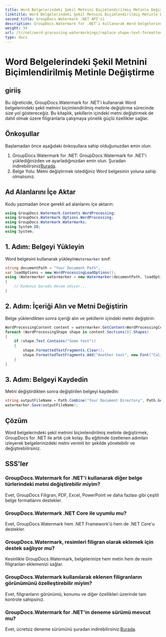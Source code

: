 ```yaml
---
title: Word Belgelerindeki Şekil Metnini Biçimlendirilmiş Metinle Değiştirme
linktitle: Word Belgelerindeki Şekil Metnini Biçimlendirilmiş Metinle Değiştirme
second_title: GroupDocs.Watermark .NET API'si
description: GroupDocs.Watermark for .NET'i kullanarak Word belgelerindeki şekil metnini biçimlendirilmiş metinle nasıl değiştireceğinizi öğrenin. Belge düzenleme yetenekleriniz zahmetsizce.
weight: 34
url: /tr/net/word-processing-watermarkings/replace-shape-text-formatted-text-word-docs/
type: docs
---
```

# Word Belgelerindeki Şekil Metnini Biçimlendirilmiş Metinle Değiştirme

## giriiş
Bu öğreticide, GroupDocs.Watermark for .NET'i kullanarak Word belgelerindeki şekil metnini biçimlendirilmiş metinle değiştirme sürecinde size yol göstereceğiz. Bu kitaplık, şekillerin içindeki metni değiştirmek de dahil olmak üzere filigranlarla çalışmaya yönelik güçlü özellikler sağlar.
## Önkoşullar
Başlamadan önce aşağıdaki önkoşullara sahip olduğunuzdan emin olun:
1.  GroupDocs.Watermark for .NET: GroupDocs.Watermark for .NET'i yüklediğinizden ve ayarladığınızdan emin olun. Şuradan indirebilirsiniz[Burada](https://releases.groupdocs.com/Watermark/net/).
2. Belge Yolu: Metni değiştirmek istediğiniz Word belgesinin yoluna sahip olmalısınız.

## Ad Alanlarını İçe Aktar
Kodu yazmadan önce gerekli ad alanlarını içe aktarın:
```csharp
using GroupDocs.Watermark.Contents.WordProcessing;
using GroupDocs.Watermark.Options.WordProcessing;
using GroupDocs.Watermark.Watermarks;
using System.IO;
using System;
```
## 1. Adım: Belgeyi Yükleyin
 Word belgesini kullanarak yükleyin`Watermarker` sınıf:
```csharp
string documentPath = "Your Document Path";
var loadOptions = new WordProcessingLoadOptions();
using (Watermarker watermarker = new Watermarker(documentPath, loadOptions))
{
    // Kodunuz burada devam ediyor...
}
```
## 2. Adım: İçeriği Alın ve Metni Değiştirin
Belge yüklendikten sonra içeriği alın ve şekillerin içindeki metni değiştirin:
```csharp
WordProcessingContent content = watermarker.GetContent<WordProcessingContent>();
foreach (WordProcessingShape shape in content.Sections[0].Shapes)
{
    if (shape.Text.Contains("Some text"))
    {
        shape.FormattedTextFragments.Clear();
        shape.FormattedTextFragments.Add("Another text", new Font("Calibri", 19, FontStyle.Bold), Color.Red, Color.Aqua);
    }
}
```
## 3. Adım: Belgeyi Kaydedin
Metni değiştirdikten sonra değiştirilen belgeyi kaydedin:
```csharp
string outputFileName = Path.Combine("Your Document Directory", Path.GetFileName(documentPath));
watermarker.Save(outputFileName);
```

## Çözüm
Word belgelerindeki şekil metnini biçimlendirilmiş metinle değiştirmek, GroupDocs for .NET ile artık çok kolay. Bu eğitimde özetlenen adımları izleyerek belgelerinizdeki metni verimli bir şekilde yönetebilir ve değiştirebilirsiniz.

## SSS'ler
### GroupDocs.Watermark for .NET'i kullanarak diğer belge türlerindeki metni değiştirebilir miyim?
Evet, GroupDocs Filigran, PDF, Excel, PowerPoint ve daha fazlası gibi çeşitli belge formatlarını destekler.
### GroupDocs.Watermark .NET Core ile uyumlu mu?
Evet, GroupDocs.Watermark hem .NET Framework'ü hem de .NET Core'u destekler.
### GroupDocs.Watermark, resimleri filigran olarak eklemek için destek sağlıyor mu?
Kesinlikle GroupDocs.Watermark, belgelerinize hem metin hem de resim filigranları eklemenizi sağlar.
### GroupDocs.Watermark kullanılarak eklenen filigranların görünümünü özelleştirebilir miyim?
Evet, filigranların görünümü, konumu ve diğer özellikleri üzerinde tam kontrole sahipsiniz.
### GroupDocs.Watermark for .NET'in deneme sürümü mevcut mu?
 Evet, ücretsiz deneme sürümünü şuradan indirebilirsiniz:[Burada](https://releases.groupdocs.com/).
